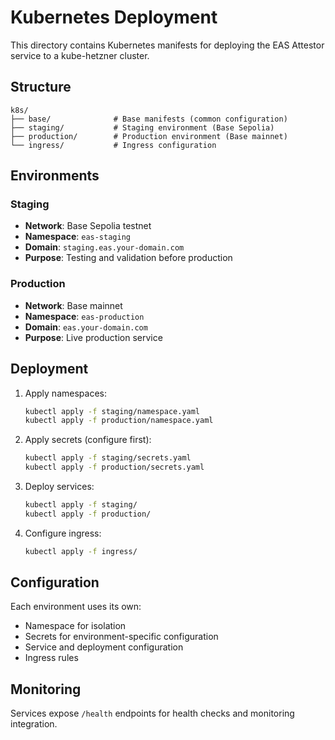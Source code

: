 # Kubernetes Deployment

This directory contains Kubernetes manifests for deploying the EAS Attestor service to a kube-hetzner cluster.

## Structure

```
k8s/
├── base/              # Base manifests (common configuration)
├── staging/           # Staging environment (Base Sepolia)
├── production/        # Production environment (Base mainnet)
└── ingress/           # Ingress configuration
```

## Environments

### Staging
- **Network**: Base Sepolia testnet
- **Namespace**: `eas-staging`
- **Domain**: `staging.eas.your-domain.com`
- **Purpose**: Testing and validation before production

### Production
- **Network**: Base mainnet
- **Namespace**: `eas-production`
- **Domain**: `eas.your-domain.com`
- **Purpose**: Live production service

## Deployment

1. Apply namespaces:
   ```bash
   kubectl apply -f staging/namespace.yaml
   kubectl apply -f production/namespace.yaml
   ```

2. Apply secrets (configure first):
   ```bash
   kubectl apply -f staging/secrets.yaml
   kubectl apply -f production/secrets.yaml
   ```

3. Deploy services:
   ```bash
   kubectl apply -f staging/
   kubectl apply -f production/
   ```

4. Configure ingress:
   ```bash
   kubectl apply -f ingress/
   ```

## Configuration

Each environment uses its own:
- Namespace for isolation
- Secrets for environment-specific configuration
- Service and deployment configuration
- Ingress rules

## Monitoring

Services expose `/health` endpoints for health checks and monitoring integration.
